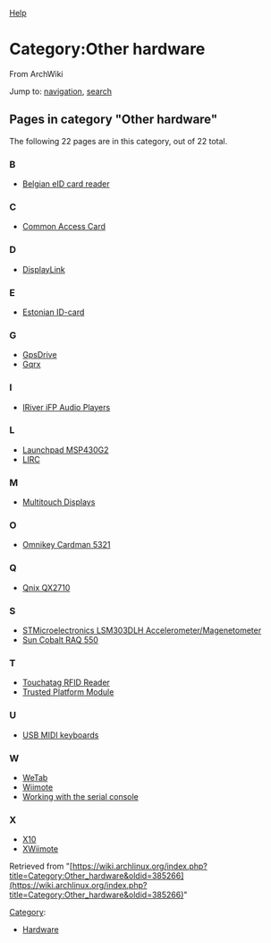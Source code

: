 [Help](//www.mediawiki.org/wiki/Special:MyLanguage/Help:Categories)

# Category:Other hardware

From ArchWiki

Jump to: [navigation](#column-one), [search](#searchInput)

## Pages in category "Other hardware"

The following 22 pages are in this category, out of 22 total.

### B

*   [Belgian eID card reader](/index.php/Belgian_eID_card_reader "Belgian eID card reader")

### C

*   [Common Access Card](/index.php/Common_Access_Card "Common Access Card")

### D

*   [DisplayLink](/index.php/DisplayLink "DisplayLink")

### E

*   [Estonian ID-card](/index.php/Estonian_ID-card "Estonian ID-card")

### G

*   [GpsDrive](/index.php/GpsDrive "GpsDrive")
*   [Gqrx](/index.php/Gqrx "Gqrx")

### I

*   [IRiver iFP Audio Players](/index.php/IRiver_iFP_Audio_Players "IRiver iFP Audio Players")

### L

*   [Launchpad MSP430G2](/index.php/Launchpad_MSP430G2 "Launchpad MSP430G2")
*   [LIRC](/index.php/LIRC "LIRC")

### M

*   [Multitouch Displays](/index.php/Multitouch_Displays "Multitouch Displays")

### O

*   [Omnikey Cardman 5321](/index.php/Omnikey_Cardman_5321 "Omnikey Cardman 5321")

### Q

*   [Qnix QX2710](/index.php/Qnix_QX2710 "Qnix QX2710")

### S

*   [STMicroelectronics LSM303DLH Accelerometer/Magenetometer](/index.php/STMicroelectronics_LSM303DLH_Accelerometer/Magenetometer "STMicroelectronics LSM303DLH Accelerometer/Magenetometer")
*   [Sun Cobalt RAQ 550](/index.php/Sun_Cobalt_RAQ_550 "Sun Cobalt RAQ 550")

### T

*   [Touchatag RFID Reader](/index.php/Touchatag_RFID_Reader "Touchatag RFID Reader")
*   [Trusted Platform Module](/index.php/Trusted_Platform_Module "Trusted Platform Module")

### U

*   [USB MIDI keyboards](/index.php/USB_MIDI_keyboards "USB MIDI keyboards")

### W

*   [WeTab](/index.php/WeTab "WeTab")
*   [Wiimote](/index.php/Wiimote "Wiimote")
*   [Working with the serial console](/index.php/Working_with_the_serial_console "Working with the serial console")

### X

*   [X10](/index.php/X10 "X10")
*   [XWiimote](/index.php/XWiimote "XWiimote")

Retrieved from "[https://wiki.archlinux.org/index.php?title=Category:Other_hardware&oldid=385266](https://wiki.archlinux.org/index.php?title=Category:Other_hardware&oldid=385266)"

[Category](/index.php/Special:Categories "Special:Categories"):

*   [Hardware](/index.php/Category:Hardware "Category:Hardware")